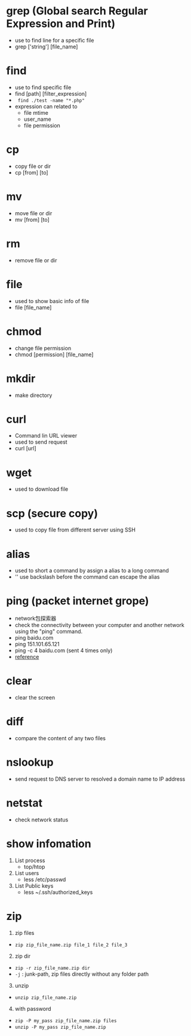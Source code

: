# grep (Global search Regular Expression and Print)
- use to find line for a specific file
- grep ['string'] [file_name]

# find 
- use to find specific file 
- find [path] [filter_expression]
- ` find ./test -name "*.php"`
- expression can related to 
  - file mtime
  - user_name
  - file permission
  
# cp
- copy file or dir 
- cp [from] [to]

# mv
- move file or dir
- mv [from] [to]

# rm 
- remove file or dir

# file
- used to show basic info of file
- file [file_name]

# chmod
- change file permission
- chmod [permission] [file_name]

# mkdir
- make directory

# curl
- Command lin URL viewer
- used to send request
- curl [url] 

# wget 
- used to download file 

# scp (secure copy)
- used to copy file from different server using SSH

# alias
- used to short a command by assign a alias to a long command
- '\' use backslash before the command can escape the alias

# ping (packet internet grope) 
- network包探索器
- check the connectivity between your computer and another network using the "ping" command.
- ping baidu.com
- ping 151.101.65.121
- ping -c 4 baidu.com (sent 4 times only)
- [reference](https://www.lifewire.com/uses-of-command-ping-2201076)

# clear
- clear the screen

# diff 
- compare the content of any two files

# nslookup
- send request to DNS server to resolved a domain name to IP address

# netstat
- check network status

# show infomation
1. List process
    - top/htop
2. List users
    - less /etc/passwd  
3. List Public keys
    - less ~/.ssh/authorized_keys

# zip
1. zip files 
- `zip zip_file_name.zip file_1 file_2 file_3`

2. zip dir
- `zip -r zip_file_name.zip dir`
- `-j` : junk-path, zip files directly without any folder path

3. unzip
- `unzip zip_file_name.zip`

4. with password
- `zip -P my_pass zip_file_name.zip files`
- `unzip -P my_pass zip_file_name.zip`











